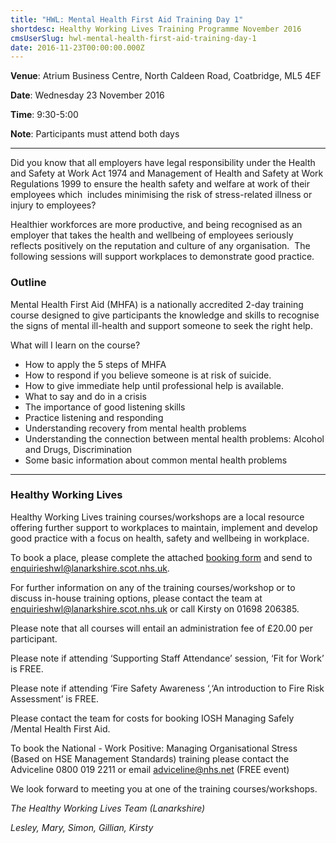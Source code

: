 ```yaml
---
title: "HWL: Mental Health First Aid Training Day 1"
shortdesc: Healthy Working Lives Training Programme November 2016
cmsUserSlug: hwl-mental-health-first-aid-training-day-1
date: 2016-11-23T00:00:00.000Z
---
```


**Venue**:  Atrium Business Centre, North Caldeen Road, Coatbridge, ML5 4EF

**Date**: Wednesday 23 November 2016

**Time**: 9:30-5:00

**Note**: Participants must attend both days

---

Did you know that all employers have legal responsibility under the Health and Safety at Work Act 1974 and Management of Health and Safety at Work Regulations 1999 to ensure the health safety and welfare at work of their employees which  includes minimising the risk of stress-related illness or injury to employees?

Healthier workforces are more productive, and being recognised as an employer that takes the health and wellbeing of employees seriously reflects positively on the reputation and culture of any organisation.  The following sessions will support workplaces to demonstrate good practice.

### Outline

Mental Health First Aid (MHFA) is a nationally accredited 2-day training course designed to give participants the knowledge and skills to recognise the signs of mental ill-health and support someone to seek the right help.

What will I learn on the course?

* How to apply the 5 steps of MHFA
* How to respond if you believe someone is at risk of suicide.
* How to give immediate help until professional help is available.
* What to say and do in a crisis
* The importance of good listening skills
* Practice listening and responding
* Understanding recovery from mental health problems
* Understanding the connection between mental health problems: Alcohol and Drugs, Discrimination 
* Some basic information about common mental health problems

---

### Healthy Working Lives

Healthy Working Lives training courses/workshops are a local resource offering further support  to workplaces to maintain, implement and develop good practice with a focus on  health, safety and wellbeing in workplace.

To book a place, please complete the attached [booking form](/docs/HWL-Booking-Form-june-2016.doc) and send to [enquirieshwl@lanarkshire.scot.nhs.uk](mailto:enquirieshwl@lanarkshire.scot.nhs.uk).

For further information on any of the training courses/workshop or to discuss in-house training options, please contact the team at [enquirieshwl@lanarkshire.scot.nhs.uk](mailto:enquirieshwl@lanarkshire.scot.nhs.uk) or call Kirsty on 01698 206385.

Please note that all courses will entail an administration fee of £20.00 per participant.

Please note if attending ‘Supporting Staff Attendance’ session, ‘Fit for Work’ is FREE.

Please note if attending ‘Fire Safety Awareness ‘,‘An introduction to Fire Risk Assessment’ is FREE.

Please contact the team for costs for booking IOSH Managing Safely /Mental Health First Aid.

To book the National - Work Positive: Managing Organisational Stress (Based on HSE Management Standards) training please contact the  Adviceline 0800 019 2211 or email  adviceline@nhs.net (FREE event)

We look forward to meeting you at one of the training courses/workshops.


*The Healthy Working Lives Team (Lanarkshire)*

*Lesley, Mary, Simon, Gillian, Kirsty*